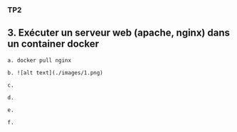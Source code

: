 ### TP2

## 3. Exécuter un serveur web (apache, nginx) dans un container docker
```
a. docker pull nginx

b. ![alt text](./images/1.png)

c.

d.

e.

f.

```